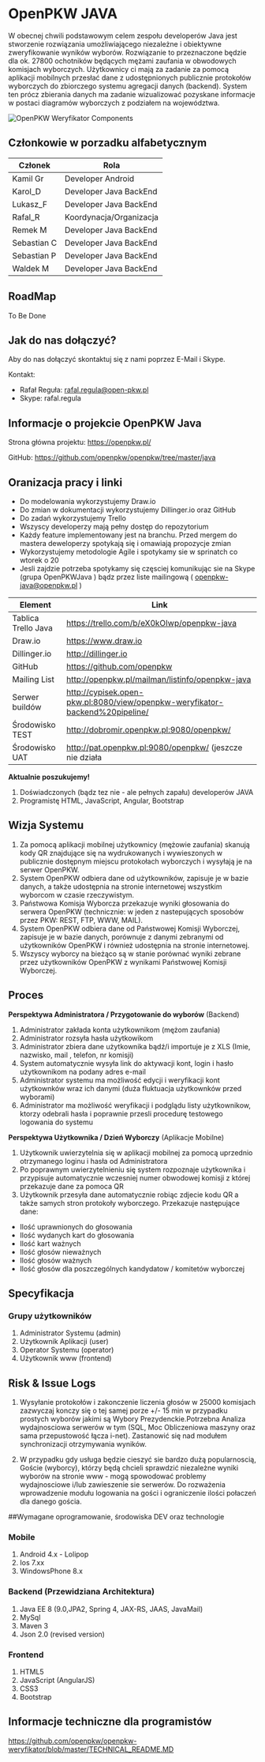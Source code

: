 # OpenPKW JAVA

W obecnej chwili podstawowym celem zespołu developerów Java jest stworzenie rozwiązania umożliwiającego niezależne i obiektywne zweryfikowanie wyników wyborów. Rozwiązanie to przeznaczone będzie dla ok. 27800 ochotników będących mężami zaufania w obwodowych komisjach wyborczych. Użytkownicy ci mają za zadanie za pomocą aplikacji mobilnych przesłać dane z udostępnionych publicznie protokołów wyborczych do zbiorczego systemu agregacji danych (backend). System ten prócz zbierania danych ma zadanie wizualizować pozyskane informacje w postaci diagramów wyborczych z podziałem na województwa. 
 
![OpenPKW Weryfikator Components](https://raw.githubusercontent.com/openpkw/openpkw-devops/master/OpenPKW%20Weryfikator%20Components.png)

## Członkowie w porzadku alfabetycznym 

| Członek  | Rola  |
| ------------- | ------------- |
|Kamil Gr|   Developer Android|
|Karol_D | Developer Java BackEnd |
|Lukasz_F |  Developer Java  BackEnd  |
|Rafal_R | Koordynacja/Organizacja  |
|Remek M |  Developer Java  BackEnd |
|Sebastian C|  Developer Java  BackEnd  |
|Sebastian P|   Developer Java  BackEnd|
|Waldek M|  Developer Java  BackEnd |


## RoadMap

To Be Done


## Jak do nas dołączyć?
Aby do nas dołączyć skontaktuj się z nami poprzez E-Mail i Skype. 

Kontakt:
  - Rafał Reguła: <rafal.regula@open-pkw.pl>
  - Skype: rafal.regula
  
## Informacje o projekcie OpenPKW Java

Strona główna projektu: https://openpkw.pl/ 

GitHub: https://github.com/openpkw/openpkw/tree/master/java

## Oranizacja pracy i linki

- Do modelowania wykorzystujemy Draw.io
- Do zmian w dokumentacji wykorzystujemy  Dillinger.io oraz GitHub
- Do zadań wykorzystujemy Trello
- Wszyscy developerzy mają pełny dostęp do repozytorium
- Każdy feature implementowany jest na branchu. Przed mergem do mastera deweloperzy spotykają się i omawiają propozycje zmian
- Wykorzystujemy metodologie Agile i spotykamy sie w sprinatch co wtorek o 20
- Jesli zajdzie potrzeba spotykamy się częsciej komunikując sie na Skype (grupa OpenPKWJava ) bądz przez liste mailingową ( openpkw-java@openpkw.pl ) 


| Element  | Link  |
| ------------- | ------------- |
| Tablica Trello Java | https://trello.com/b/eX0kOIwp/openpkw-java|
|  Draw.io |    https://www.draw.io  |
| Dillinger.io  |  http://dillinger.io |
|  GitHub  |  https://github.com/openpkw|
|  Mailing List|http://openpkw.pl/mailman/listinfo/openpkw-java|
| Serwer buildów | http://cypisek.open-pkw.pl:8080/view/openpkw-weryfikator-backend%20pipeline/ |
| Środowisko TEST | http://dobromir.openpkw.pl:9080/openpkw/ |
| Środowisko UAT | http://pat.openpkw.pl:9080/openpkw/ (jeszcze nie działa|


**Aktualnie poszukujemy!**  

1. Doświadczonych (bądz tez nie - ale pełnych zapału) developerów JAVA
2. Programistę HTML, JavaScript, Angular, Bootstrap  


## Wizja Systemu

1. Za pomocą aplikacji mobilnej użytkownicy (mężowie zaufania) skanują kody QR znajdujące się na wydrukowanych i wywieszonych w publicznie dostępnym miejscu protokołach wyborczych i wysyłają je na serwer OpenPKW.
2. System OpenPKW odbiera dane od użytkowników, zapisuje je w bazie danych, a także udostępnia na stronie internetowej wszystkim wyborcom w czasie rzeczywistym.
3. Państwowa Komisja Wyborcza przekazuje wyniki głosowania do serwera OpenPKW (technicznie: w jeden z nastepujących sposobów przez PKW: REST, FTP, WWW, MAIL).
4. System OpenPKW odbiera dane od Państwowej Komisji Wyborczej, zapisuje je w bazie danych, porównuje z danymi zebranymi od użytkowników OpenPKW i również udostępnia na stronie internetowej.
5. Wszyscy wyborcy na bieżąco są w stanie porównać wyniki zebrane przez użytkowników OpenPKW z wynikami Państwowej Komisji Wyborczej. 

## Proces

**Perspektywa Administratora / Przygotowanie do wyborów** (Backend)

1. Administrator zakłada konta użytkownikom (mężom zaufania)
2. Administrator rozsyła hasła użytkowikom 
3. Administrator zbiera dane użytkownika bądź/i importuje je  z XLS  (Imie, nazwisko, mail , telefon, nr komisji) 
4. System automatycznie wysyła link do aktywacji kont, login i hasło użytkownikom na podany adres e-mail
5. Administrator systemu ma możliwość edycji i weryfikacji kont użytkownków wraz ich danymi (duża fluktuacja użytkownków przed wyborami)
6. Administrator ma możliwość weryfikacji i podglądu listy użytkownikow, ktorzy odebrali hasła i poprawnie przesli procedurę testowego logowania do systemu


 **Perspektywa Użytkownika / Dzień Wyborczy** (Aplikacje Mobilne)

1. Użytkownik uwierzytelnia się w aplikacji mobilnej za pomocą uprzednio otrzymanego loginu i hasła od Administratora
2. Po poprawnym uwierzytelnieniu się system rozpoznaje użytkownika i przypisuje automatycznie wczesniej  numer obwodowej komisji z której przekazuje dane za pomoca QR
3. Użytkownik przesyła dane automatycznie robiąc zdjecie kodu QR a także samych stron protokoły wyborczego. Przekazuje następujące dane:   
 * Ilość uprawnionych do głosowania
 * Ilość wydanych kart do głosowania
 * Ilość kart ważnych
 * Ilość głosów nieważnych
 * Ilość głosów ważnych
 * Ilość głosów dla poszczególnych kandydatow / komitetów wyborczej 
 

## Specyfikacja

### Grupy użytkowników 
1. Administrator Systemu (admin)
2. Użytkownik Aplikacji (user)
3. Operator  Systemu (operator)
4. Użytkownik www (frontend)

## Risk & Issue Logs
1. Wysyłanie protokołów i zakonczenie liczenia głosów w 25000 komisjach zazwyczaj konczy się o tej samej porze +/- 15 min w przypadku prostych wyborów jakimi są Wybory Prezydenckie.Potrzebna Analiza wydajnosciowa serwerów  w tym (SQL, Moc Obliczeniowa maszyny oraz sama przepustowość łącza i-net). Zastanowić się nad modułem synchronizacji otrzymywania wyników.

2.  W przypadku gdy usługa będzie cieszyć sie bardzo dużą popularnoscią, Goście (wyborcy), którzy będą chcieli sprawdzić niezależne wyniki wyborów na stronie www - mogą spowodować problemy wydajnosciowe i/lub zawieszenie sie serwerów. Do rozważenia wprowadzenie modułu logowania na gości i ograniczenie ilości połaczeń dla danego gościa.   

##Wymagane oprogramowanie, środowiska DEV oraz technologie

### Mobile
1. Android 4.x - Lolipop
2. Ios 7.xx
3. WindowsPhone 8.x


### Backend (Przewidziana Architektura)
1. Java EE 8 (9.0,JPA2, Spring 4, JAX-RS, JAAS, JavaMail)
2. MySql
3. Maven 3
4. Json 2.0 (revised version)

### Frontend 
1. HTML5
2. JavaScript (AngularJS)
3. CSS3
4. Bootstrap 

## Informacje techniczne dla programistów

https://github.com/openpkw/openpkw-weryfikator/blob/master/TECHNICAL_README.MD
